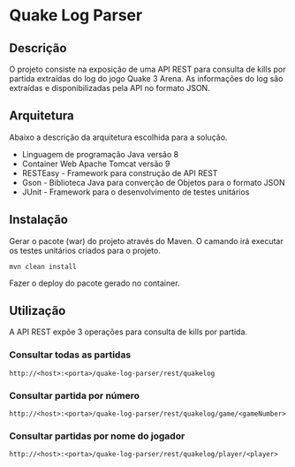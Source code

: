 # Quake Log Parser

## Descrição

O projeto consiste na exposição de uma API REST para consulta de kills por partida extraídas do log do jogo Quake 3 Arena.
As informações do log são extraídas e disponibilizadas pela API no formato JSON.

## Arquitetura

Abaixo a descrição da arquitetura escolhida para a solução.

- Linguagem de programação Java versão 8
- Container Web Apache Tomcat versão 9
- RESTEasy - Framework para construção de API REST
- Gson - Biblioteca Java para converção de Objetos para o formato JSON
- JUnit - Framework para o desenvolvimento de testes unitários

## Instalação

Gerar o pacote (war) do projeto através do Maven. O camando irá executar os testes unitários criados para o projeto.

	mvn clean install

Fazer o deploy do pacote gerado no container.
	
## Utilização

A API REST expõe 3 operações para consulta de kills por partida.

### Consultar todas as partidas

	http://<host>:<porta>/quake-log-parser/rest/quakelog
	
### Consultar partida por número

	http://<host>:<porta>/quake-log-parser/rest/quakelog/game/<gameNumber>
	
### Consultar partidas por nome do jogador

	http://<host>:<porta>/quake-log-parser/rest/quakelog/player/<player>